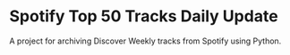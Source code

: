 # Spotify Top 50 Tracks Daily Update

A project for archiving Discover Weekly tracks from Spotify using Python.